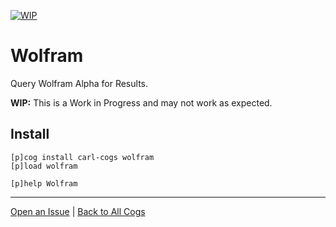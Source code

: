 [![WIP](https://img.shields.io/badge/tag-WIP-orange?logo=git&logoColor=white)](../README.md#tags)
# Wolfram

Query Wolfram Alpha for Results.

**WIP:** This is a Work in Progress and may not work as expected.

## Install

```text
[p]cog install carl-cogs wolfram
[p]load wolfram

[p]help Wolfram
```

---
[Open an Issue](https://github.com/smashedr/carl-cogs/issues/new?title=Wolfram) |
[Back to All Cogs](../README.md#public-cogs)
